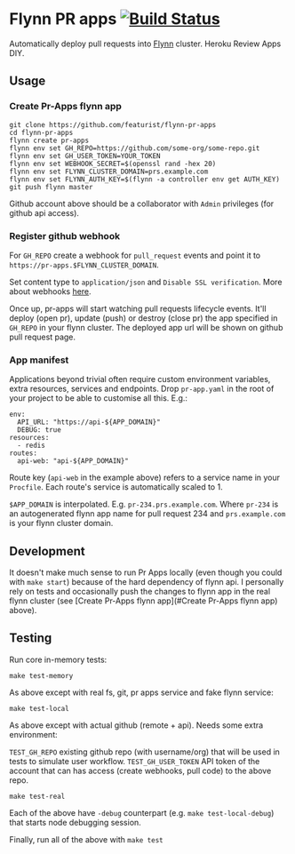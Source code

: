 # Flynn PR apps [![Build Status](https://semaphoreci.com/api/v1/featurist/flynn-pr-apps/branches/master/badge.svg)](https://semaphoreci.com/featurist/flynn-pr-apps)

Automatically deploy pull requests into [Flynn](https://flynn.io/) cluster. Heroku Review Apps DIY.

## Usage

### Create Pr-Apps flynn app

```
git clone https://github.com/featurist/flynn-pr-apps
cd flynn-pr-apps
flynn create pr-apps
flynn env set GH_REPO=https://github.com/some-org/some-repo.git
flynn env set GH_USER_TOKEN=YOUR_TOKEN
flynn env set WEBHOOK_SECRET=$(openssl rand -hex 20)
flynn env set FLYNN_CLUSTER_DOMAIN=prs.example.com
flynn env set FLYNN_AUTH_KEY=$(flynn -a controller env get AUTH_KEY)
git push flynn master
```

Github account above should be a collaborator with `Admin` privileges (for github api access).

### Register github webhook

For `GH_REPO` create a webhook for `pull_request` events and point it to `https://pr-apps.$FLYNN_CLUSTER_DOMAIN`.

Set content type to `application/json` and `Disable SSL verification`. More about webhooks [here](https://developer.github.com/webhooks/securing/).


Once up, pr-apps will start watching pull requests lifecycle events. It'll deploy (open pr), update (push) or destroy (close pr) the app specified in `GH_REPO` in your flynn cluster. The deployed app url will be shown on github pull request page.

### App manifest

Applications beyond trivial often require custom environment variables, extra resources, services and endpoints. Drop `pr-app.yaml` in the root of your project to be able to customise all this. E.g.:

```
env:
  API_URL: "https://api-${APP_DOMAIN}"
  DEBUG: true
resources:
  - redis
routes:
  api-web: "api-${APP_DOMAIN}"
```

Route key (`api-web` in the example above) refers to a service name in your `Procfile`. Each route's service is automatically scaled to 1.

`$APP_DOMAIN` is interpolated. E.g. `pr-234.prs.example.com`. Where `pr-234` is an autogenerated flynn app name for pull request 234 and `prs.example.com` is your flynn cluster domain.

## Development

It doesn't make much sense to run Pr Apps locally (even though you could with `make start`) because of the hard dependency of flynn api. I personally rely on tests and occasionally push the changes to flynn app in the real flynn cluster (see [Create Pr-Apps flynn app](#Create Pr-Apps flynn app) above).

## Testing

Run core in-memory tests:

```
make test-memory
```

As above except with real fs, git, pr apps service and fake flynn service:

```
make test-local
```

As above except with actual github (remote + api). Needs some extra environment:

`TEST_GH_REPO` existing github repo (with username/org) that will be used in tests to simulate user workflow.
`TEST_GH_USER_TOKEN` API token of the account that can has access (create webhooks, pull code) to the above repo.

```
make test-real
```

Each of the above have `-debug` counterpart (e.g. `make test-local-debug`) that starts node debugging session.

Finally, run all of the above with `make test`
